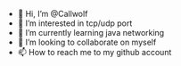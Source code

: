 - 👋 Hi, I’m @Callwolf
- 👀 I’m interested in tcp/udp port
- 🌱 I’m currently learning java networking
- 💞️ I’m looking to collaborate on myself
- 📫 How to reach me to my github account

<!---
Callwolf/Callwolf is a ✨ special 🥱 --->
